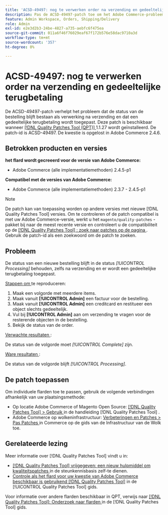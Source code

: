```yaml
---
title: 'ACSD-49497: nog te verwerken order na verzending en gedeeltelijke terugbetaling'
description: Pas de ACSD-49497-patch toe om het Adobe Commerce-probleem op te lossen, waarbij de status van de bestelling na verzending behouden blijft en een gedeeltelijke terugbetaling wordt toegepast.
feature: Admin Workspace, Orders, Shipping/Delivery
role: Admin
exl-id: e2e3d2b3-24be-4827-a735-aebfc6f475ea
source-git-commit: 011a6f46f76029eaf67f172b576e58dac9710a3d
workflow-type: tm+mt
source-wordcount: '357'
ht-degree: 0%

---
```


# ACSD-49497: nog te verwerken order na verzending en gedeeltelijke terugbetaling

De ACSD-49497-patch verhelpt het probleem dat de status van de bestelling blijft bestaan als verwerking na verzending en dat een gedeeltelijke terugbetaling wordt toegepast. Deze patch is beschikbaar wanneer [[!DNL Quality Patches Tool (QPT)] ](https://experienceleague.adobe.com/nl/docs/commerce-operations/tools/quality-patches-tool/quality-patches-tool-to-self-serve-quality-patches) 1.1.27 wordt geïnstalleerd. De patch-id is ACSD-49497. De kwestie is opgelost in Adobe Commerce 2.4.6.

## Betrokken producten en versies

**het flard wordt gecreeerd voor de versie van Adobe Commerce:**

* Adobe Commerce (alle implementatiemethoden) 2.4.5-p1

**Compatibel met de versies van Adobe Commerce:**

* Adobe Commerce (alle implementatiemethoden) 2.3.7 - 2.4.5-p1

>[!NOTE]
>
>De patch kan van toepassing worden op andere versies met nieuwe [!DNL Quality Patches Tool] versies. Om te controleren of de patch compatibel is met uw Adobe Commerce-versie, werkt u het `magento/quality-patches` -pakket bij naar de meest recente versie en controleert u de compatibiliteit op de [[!DNL Quality Patches Tool] : zoek naar patches op de pagina ](https://experienceleague.adobe.com/tools/commerce-quality-patches/index.html?lang=nl-NL) . Gebruik de patch-id als een zoekwoord om de patch te zoeken.

## Probleem

De status van een nieuwe bestelling blijft in de status *[!UICONTROL Processing]* behouden, zelfs na verzending en er wordt een gedeeltelijke terugbetaling toegepast.

<u> Stappen om </u> te reproduceren:

1. Maak een volgorde met meerdere items.
1. Maak vanuit **[!UICONTROL Admin]** een factuur voor de bestelling.
1. Maak vanuit **[!UICONTROL Admin]** een creditcard en restitueer een object slechts gedeeltelijk.
1. Vul bij **[!UICONTROL Admin]** aan om verzending te vragen voor de resterende objecten in de bestelling.
1. Bekijk de status van de order.

<u> Verwachte resultaten </u>:

De status van de volgorde moet *[!UICONTROL Complete]* zijn.

<u> Ware resultaten </u>:

De status van de volgorde blijft *[!UICONTROL Processing]*.

## De patch toepassen

Om individuele flarden toe te passen, gebruik de volgende verbindingen afhankelijk van uw plaatsingsmethode:

* Op locatie Adobe Commerce of Magento Open Source: [[!DNL Quality Patches Tool] > Gebruik ](/help/tools/quality-patches-tool/usage.md) in de handleiding [!DNL Quality Patches Tool] .
* Adobe Commerce op wolkeninfrastructuur: [ Verbeteringen en Patches > Pas Patches ](https://experienceleague.adobe.com/docs/commerce-cloud-service/user-guide/develop/upgrade/apply-patches.html?lang=nl-NL) in Commerce op de gids van de Infrastructuur van de Wolk toe.

## Gerelateerde lezing

Meer informatie over [!DNL Quality Patches Tool] vindt u in:

* [[!DNL Quality Patches Tool]  vrijgegeven: een nieuw hulpmiddel om kwaliteitspatches ](https://experienceleague.adobe.com/nl/docs/commerce-operations/tools/quality-patches-tool/quality-patches-tool-to-self-serve-quality-patches) in de steunkennisbasis zelf-te dienen.
* [ Controle als het flard voor uw kwestie van Adobe Commerce beschikbaar is gebruikend  [!DNL Quality Patches Tool]](/help/tools/quality-patches-tool/patches-available-in-qpt/check-patch-for-magento-issue-with-magento-quality-patches.md) in de [!UICONTROL Quality Patches Tool] gids.


Voor informatie over andere flarden beschikbaar in QPT, verwijs naar [[!DNL Quality Patches Tool]: Onderzoek naar flarden ](https://experienceleague.adobe.com/tools/commerce-quality-patches/index.html?lang=nl-NL) in de [!DNL Quality Patches Tool] gids.
